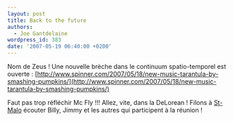 ```yaml
---
layout: post
title: Back to the future
authors:
  - Joe Gantdelaine
wordpress_id: 383
date: '2007-05-19 06:40:00 +0200'
---
```

Nom de Zeus ! Une nouvelle brèche dans le continuum spatio-temporel est ouverte :
[http://www.spinner.com/2007/05/18/new-music-tarantula-by-smashing-pumpkins/](http://www.spinner.com/2007/05/18/new-music-tarantula-by-smashing-pumpkins/)

Faut pas trop réfléchir Mc Fly !!! Allez, vite, dans la DeLorean ! Filons à [St-Malo](http://routedurock.free.fr/) écouter Billy, Jimmy et les autres qui participent à la réunion !
